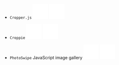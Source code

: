 

- `Cropper.js`
  [![](./assets/logos/open.svg)](https://fengyuanchen.github.io/cropperjs/) 
  [![](./assets/logos/github.svg)](https://github.com/fengyuanchen/cropperjs)
  
- `Croppie`
  [![](./assets/logos/open.svg)](https://foliotek.github.io/Croppie/) 
  [![](./assets/logos/github.svg)](https://github.com/foliotek/croppie)

- `PhotoSwipe` JavaScript image gallery
  [![](./assets/logos/open.svg)](https://photoswipe.com/)
  [![](./assets/logos/github.svg)](https://github.com/dimsemenov/photoswipe)
